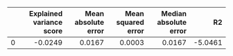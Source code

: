 |    |   Explained variance score |   Mean absolute error |   Mean squared error |   Median absolute error |      R2 |
|---:|---------------------------:|----------------------:|---------------------:|------------------------:|--------:|
|  0 |                    -0.0249 |                0.0167 |               0.0003 |                  0.0167 | -5.0461 |